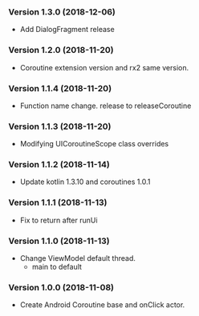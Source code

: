 ### Version 1.3.0 (2018-12-06)
- Add DialogFragment release

### Version 1.2.0 (2018-11-20)
- Coroutine extension version and rx2 same version.

### Version 1.1.4 (2018-11-20)
- Function name change. release to releaseCoroutine

### Version 1.1.3 (2018-11-20)
- Modifying UICoroutineScope class overrides

### Version 1.1.2 (2018-11-14)
- Update kotlin 1.3.10 and coroutines 1.0.1

### Version 1.1.1 (2018-11-13)
- Fix to return after runUi

### Version 1.1.0 (2018-11-13)
- Change ViewModel default thread.
    - main to default

### Version 1.0.0 (2018-11-08)
 - Create Android Coroutine base and onClick actor.